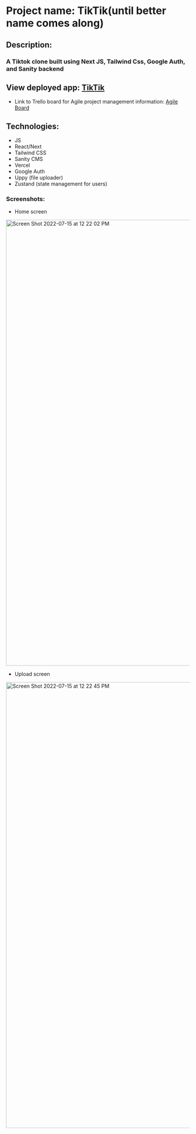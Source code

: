 # Project name: TikTik(until better name comes along)

## Description:

### A Tiktok clone built using Next JS, Tailwind Css, Google Auth, and Sanity backend

## View deployed app: [TikTik](https://tiktik-app-tau.vercel.app/)

- Link to Trello board for Agile project management information:
  [Agile Board](https://trello.com/b/S5tAOfw5/tiktik)

## Technologies:

- JS
- React/Next
- Tailwind CSS
- Sanity CMS
- Vercel
- Google Auth
- Uppy (file uploader)
- Zustand (state management for users)

### Screenshots:
 - Home screen
<img width="1220" alt="Screen Shot 2022-07-15 at 12 22 02 PM" src="https://user-images.githubusercontent.com/5303892/179296586-70f00486-9338-4ac9-a0be-8b0cd0cc1d3d.png">


- Upload screen
<img width="1220" alt="Screen Shot 2022-07-15 at 12 22 45 PM" src="https://user-images.githubusercontent.com/5303892/179296834-0c3e06ea-216c-4929-8d05-7e790425fede.png"> 
